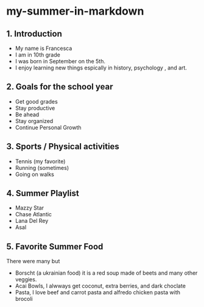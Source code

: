 # my-summer-in-markdown

## 1. Introduction
- My name is Francesca
- I am in 10th grade
- I was born in September on the 5th.
- I enjoy learning new things espically in history, psychology , and art.

## 2. Goals for the school year
- Get good grades
- Stay productive
- Be ahead
- Stay organized
- Continue Personal Growth

## 3. Sports / Physical activities 
- Tennis (my favorite)
- Running (sometimes)
- Going on walks

## 4. Summer Playlist
- Mazzy Star
- Chase Atlantic
- Lana Del Rey
- Asal

## 5. Favorite Summer Food
There were many but
- Borscht (a ukrainian food) it is a red soup made of beets and many other veggies.
- Acai Bowls,  I alwways get coconut, extra berries, and dark choclate
- Pasta, I love beef and carrot pasta and alfredo chicken pasta with brocoli
